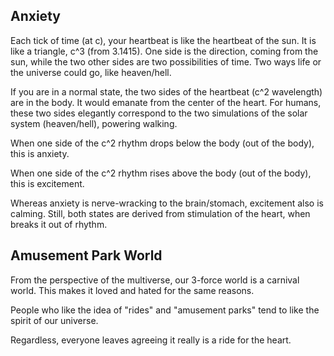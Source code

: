 ## Anxiety

Each tick of time (at c), your heartbeat is like the heartbeat of the sun. It is like a triangle, c^3 (from 3.1415). One side is the direction, coming from the sun, while the two other sides are two possibilities of time. Two ways life or the universe could go, like heaven/hell.

If you are in a normal state, the two sides of the heartbeat (c^2 wavelength) are in the body. It would emanate from the center of the heart. For humans, these two sides elegantly correspond to the two simulations of the solar system (heaven/hell), powering walking.

When one side of the c^2 rhythm drops below the body (out of the body), this is anxiety.

When one side of the c^2 rhythm rises above the body (out of the body), this is excitement.

Whereas anxiety is nerve-wracking to the brain/stomach, excitement also is calming. Still, both states are derived from stimulation of the heart, when breaks it out of rhythm. 

## Amusement Park World

From the perspective of the multiverse, our 3-force world is a carnival world. This makes it loved and hated for the same reasons.

People who like the idea of "rides" and "amusement parks" tend to like the spirit of our universe.

Regardless, everyone leaves agreeing it really is a ride for the heart.